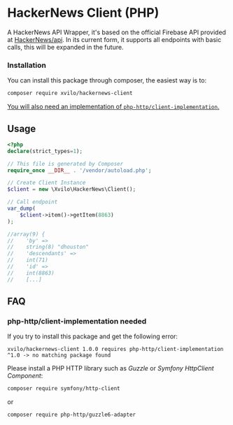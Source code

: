 # HackerNews Client (PHP)

A HackerNews API Wrapper, it's based on the official Firebase API provided at [HackerNews/api](https://github.com/hackernews/api).
In its current form, it supports all endpoints with basic calls, this will be expanded in the future.

### Installation
You can install this package through composer, the easiest way is to:

```sh
composer require xvilo/hackernews-client
```

[You will also need an implementation of `php-http/client-implementation`.](#php-httpclient-implementation-needed)

## Usage

```php
<?php
declare(strict_types=1);   

// This file is generated by Composer
require_once __DIR__ . '/vendor/autoload.php';

// Create Client Instance
$client = new \Xvilo\HackerNews\Client();

// Call endpoint
var_dump(
    $client->item()->getItem(8863)
);

//array(9) {
//    'by' =>
//    string(8) "dhouston"
//    'descendants' =>
//    int(71)
//    'id' =>
//    int(8863)
//    [...]

```

## FAQ

### php-http/client-implementation needed
If you try to install this package and get the following error:
```
xvilo/hackernews-client 1.0.0 requires php-http/client-implementation ^1.0 -> no matching package found
```

Please install a PHP HTTP library such as *Guzzle* or *Symfony HttpClient Component*:

```sh
composer require symfony/http-client
```

or

```sh
composer require php-http/guzzle6-adapter
```
